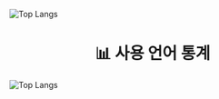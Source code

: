 ![Top Langs](https://github-readme-stats.vercel.app/api/top-langs/?username=spghljh&layout=compact&card_width=500)

<h1 align="center">📊 사용 언어 통계</h1>

![Top Langs](https://github-readme-stats.vercel.app/api/top-langs/?username=spghljh&layout=compact&card_width=500&line_height=30&custom_title=사용언어)
